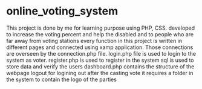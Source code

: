 # online_voting_system
This project is done by me for learning purpose using PHP, CSS.
developed to increase the voting percent and help the disabled and to people who are far away from voting stations
every function in this project is written in different pages and connected using xamp application.
Those connections are overseen by the connection.php file.
login.php file is used to login to the system as voter.
register.php is used to register in the system
sql is used to store data and verify the users
dashboard.php contains the structure of the webpage
logout for logining out after the casting vote
it requires a folder in the system to contain the logo of the parties
